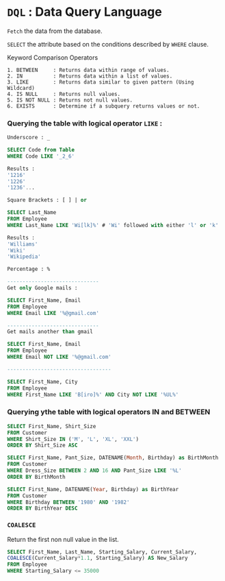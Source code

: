 # `DQL` : Data Query Language

`Fetch` the data from the database.

`SELECT` the attribute based on the conditions described by `WHERE` clause.

Keyword Comparison Operators 
```
1. BETWEEN     : Returns data within range of values.
2. IN          : Returns data within a list of values.
3. LIKE        : Returns data similar to given pattern (Using Wildcard)
4. IS NULL     : Returns null values.
5. IS NOT NULL : Returns not null values.
6. EXISTS      : Determine if a subquery returns values or not.
```
### Querying the table with logical operator `LIKE` :
```sql
Underscore : _

SELECT Code from Table
WHERE Code LIKE '_2_6'

Results :
'1216'
'1226'
'1236'...
```

```sql
Square Brackets : [ ] | or

SELECT Last_Name 
FROM Employee
WHERE Last_Name LIKE 'Wi[lk]%' # 'Wi' followed with either 'l' or 'k'

Results :
'Williams'
'Wiki'
'Wikipedia'
```

```sql
Percentage : %  

------------------------------
Get only Google mails :

SELECT First_Name, Email 
FROM Employee
WHERE Email LIKE '%@gmail.com'

------------------------------
Get mails another than gmail

SELECT First_Name, Email
FROM Employee
WHERE Email NOT LIKE '%@gmail.com' 

----------------------------------

SELECT First_Name, City
FROM Employee
WHERE First_Name LIKE 'B[iro]%' AND City NOT LIKE '%UL%'
```

### Querying ythe table with logical operators IN and BETWEEN

```sql
SELECT First_Name, Shirt_Size 
FROM Customer
WHERE Shirt_Size IN ('M', 'L', 'XL', 'XXL')
ORDER BY Shirt_Size ASC
```

```sql
SELECT First_Name, Pant_Size, DATENAME(Month, Birthday) as BirthMonth 
FROM Customer
WHERE Dress_Size BETWEEN 2 AND 16 AND Pant_Size LIKE '%L'
ORDER BY BirthMonth
```

```sql
SELECT First_Name, DATENAME(Year, Birthday) as BirthYear 
FROM Customer
WHERE Birthday BETWEEN '1980' AND '1982'
ORDER BY BirthYear DESC
```

### `COALESCE`
Return the first non null value in the list.
```sql
SELECT First_Name, Last_Name, Starting_Salary, Current_Salary, 
COALESCE(Current_Salary*1.1, Starting_Salary) AS New_Salary 
FROM Employee
WHERE Starting_Salary <= 35000
```
